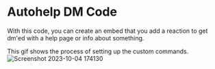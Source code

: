 # Autohelp DM Code

With this code, you can create an embed that you add a reaction to get dm'ed with a help page or info about something.

This gif shows the process of setting up the custom commands.  
![Screenshot 2023-10-04 174130](https://github.com/BlackWolfWoof/yagpdb-cc/assets/29355595/f9423dcb-92b4-4826-9be9-559c03b179b9)
